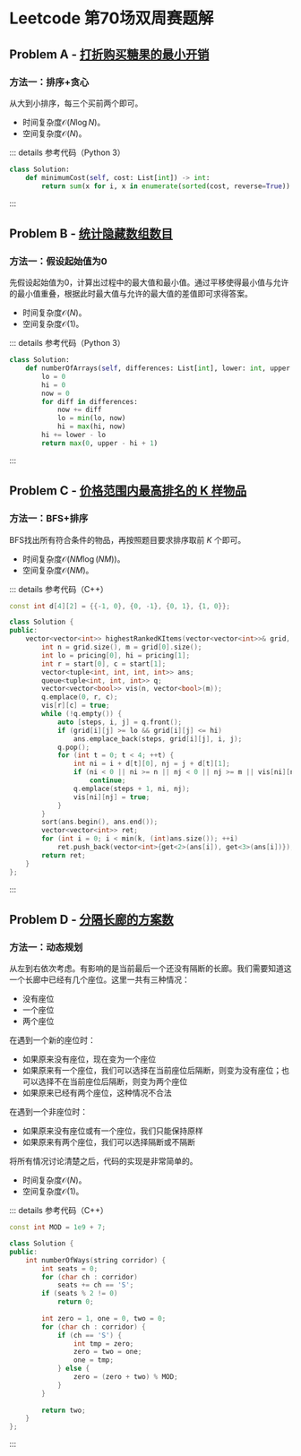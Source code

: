 # Leetcode 第70场双周赛题解

## Problem A - [打折购买糖果的最小开销](https://leetcode.cn/problems/minimum-cost-of-buying-candies-with-discount/)

### 方法一：排序+贪心

从大到小排序，每三个买前两个即可。

- 时间复杂度$\mathcal{O}(N\log N)$。
- 空间复杂度$\mathcal{O}(N)$。

::: details 参考代码（Python 3）

```python
class Solution:
    def minimumCost(self, cost: List[int]) -> int:
        return sum(x for i, x in enumerate(sorted(cost, reverse=True)) if i % 3 != 2)
```

:::

## Problem B - [统计隐藏数组数目](https://leetcode.cn/problems/count-the-hidden-sequences/)

### 方法一：假设起始值为0

先假设起始值为0，计算出过程中的最大值和最小值。通过平移使得最小值与允许的最小值重叠，根据此时最大值与允许的最大值的差值即可求得答案。

- 时间复杂度$\mathcal{O}(N)$。
- 空间复杂度$\mathcal{O}(1)$。

::: details 参考代码（Python 3）

```python
class Solution:
    def numberOfArrays(self, differences: List[int], lower: int, upper: int) -> int:
        lo = 0
        hi = 0
        now = 0
        for diff in differences:
            now += diff
            lo = min(lo, now)
            hi = max(hi, now)
        hi += lower - lo
        return max(0, upper - hi + 1)
```

:::

## Problem C - [价格范围内最高排名的 K 样物品](https://leetcode.cn/problems/k-highest-ranked-items-within-a-price-range/)

### 方法一：BFS+排序

BFS找出所有符合条件的物品，再按照题目要求排序取前 $K$ 个即可。

- 时间复杂度$\mathcal{O}(NM\log(NM))$。
- 空间复杂度$\mathcal{O}(NM)$。

::: details 参考代码（C++）

```cpp
const int d[4][2] = {{-1, 0}, {0, -1}, {0, 1}, {1, 0}};

class Solution {
public:
    vector<vector<int>> highestRankedKItems(vector<vector<int>>& grid, vector<int>& pricing, vector<int>& start, int k) {
        int n = grid.size(), m = grid[0].size();
        int lo = pricing[0], hi = pricing[1];
        int r = start[0], c = start[1];
        vector<tuple<int, int, int, int>> ans;
        queue<tuple<int, int, int>> q;
        vector<vector<bool>> vis(n, vector<bool>(m));
        q.emplace(0, r, c);
        vis[r][c] = true;
        while (!q.empty()) {
            auto [steps, i, j] = q.front();
            if (grid[i][j] >= lo && grid[i][j] <= hi)
                ans.emplace_back(steps, grid[i][j], i, j);
            q.pop();
            for (int t = 0; t < 4; ++t) {
                int ni = i + d[t][0], nj = j + d[t][1];
                if (ni < 0 || ni >= n || nj < 0 || nj >= m || vis[ni][nj] || grid[ni][nj] == 0)
                    continue;
                q.emplace(steps + 1, ni, nj);
                vis[ni][nj] = true;
            }
        }
        sort(ans.begin(), ans.end());
        vector<vector<int>> ret;
        for (int i = 0; i < min(k, (int)ans.size()); ++i)
            ret.push_back(vector<int>{get<2>(ans[i]), get<3>(ans[i])});
        return ret;
    }
};
```

:::

## Problem D - [分隔长廊的方案数](https://leetcode.cn/problems/number-of-ways-to-divide-a-long-corridor/)

### 方法一：动态规划

从左到右依次考虑。有影响的是当前最后一个还没有隔断的长廊。我们需要知道这一个长廊中已经有几个座位。这里一共有三种情况：

- 没有座位
- 一个座位
- 两个座位

在遇到一个新的座位时：

- 如果原来没有座位，现在变为一个座位
- 如果原来有一个座位，我们可以选择在当前座位后隔断，则变为没有座位；也可以选择不在当前座位后隔断，则变为两个座位
- 如果原来已经有两个座位，这种情况不合法

在遇到一个非座位时：

- 如果原来没有座位或有一个座位，我们只能保持原样
- 如果原来有两个座位，我们可以选择隔断或不隔断

将所有情况讨论清楚之后，代码的实现是非常简单的。

- 时间复杂度$\mathcal{O}(N)$。
- 空间复杂度$\mathcal{O}(1)$。

::: details 参考代码（C++）

```cpp
const int MOD = 1e9 + 7;

class Solution {
public:
    int numberOfWays(string corridor) {
        int seats = 0;
        for (char ch : corridor)
            seats += ch == 'S';
        if (seats % 2 != 0)
            return 0;
        
        int zero = 1, one = 0, two = 0;
        for (char ch : corridor) {
            if (ch == 'S') {
                int tmp = zero;
                zero = two = one;
                one = tmp;
            } else {
                zero = (zero + two) % MOD;
            }
        }
        
        return two;
    }
};
```

:::

<Utterances />
